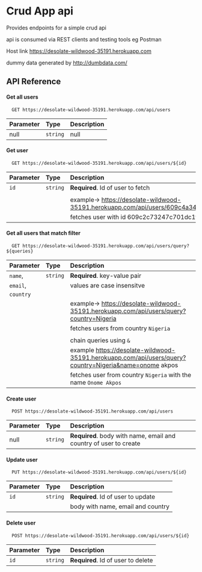 
# Crud App api

Provides endpoints for a simple crud api

api is consumed via REST clients and testing tools eg Postman

Host link https://desolate-wildwood-35191.herokuapp.com

dummy data generated by http://dumbdata.com/
## API Reference

#### Get all users

```http
  GET https://desolate-wildwood-35191.herokuapp.com/api/users
```

| Parameter | Type     | Description                |
| :-------- | :------- | :------------------------- |
|    null   | `string` |            null            |


#### Get user

```http
  GET https://desolate-wildwood-35191.herokuapp.com/api/users/${id}
```

| Parameter | Type     | Description                                                                                |
| :-------- | :------- | :----------------------------------------------------------------------------------------- |
| `id`      | `string` | **Required**. Id of user to fetch                                                          |
|           |          |                                                                                            |
|           |          | example-> https://desolate-wildwood-35191.herokuapp.com/api/users/609c4a3413574200040090d1 |
|           |          | fetches user with id 609c2c73247c701dc1f08699                                              |



#### Get all users that match filter

```http
  GET https://desolate-wildwood-35191.herokuapp.com/api/users/query?${queries}
```

| Parameter | Type     | Description                                                                                            |
| :-------- | :------- | :----------------------------------------------------------------------------------------------------- |
| `name`,   | `string` | **Required**. key-value pair                                                                           |
| `email`,  |          | values are case insensitve                                                                             |
| `country` |          |                                                                                                        |           
|           |          | example-> https://desolate-wildwood-35191.herokuapp.com/api/users/query?country=Nigeria                |
|           |          | fetches users from country `Nigeria`                                                                   |
|           |          |                                                                                                        |
|           |          | chain queries using `&`                                                                                |
|           |          | example https://desolate-wildwood-35191.herokuapp.com/api/users/query?country=Nigeria&name=onome akpos |
|           |          | fetches user from country `Nigeria` with the name `Onome Akpos`                                        |


#### Create user

```http
  POST https://desolate-wildwood-35191.herokuapp.com/api/users
```

| Parameter | Type     | Description                                                       |
| :-------- | :------- | :---------------------------------------------------------------- |
| null      | `string` | **Required**. body with name, email and country of user to create |


#### Update user

```http
  PUT https://desolate-wildwood-35191.herokuapp.com/api/users/${id}
```

| Parameter | Type     | Description                        |
| :-------- | :------- | :--------------------------------- |
| `id`      | `string` | **Required**. Id of user to update |
|           |          | body with name, email and country  |


#### Delete user

```http
  POST https://desolate-wildwood-35191.herokuapp.com/api/users/${id}
```

| Parameter | Type     | Description                        |
| :-------- | :------- | :--------------------------------- |
| `id`      | `string` | **Required**. Id of user to delete |
  
